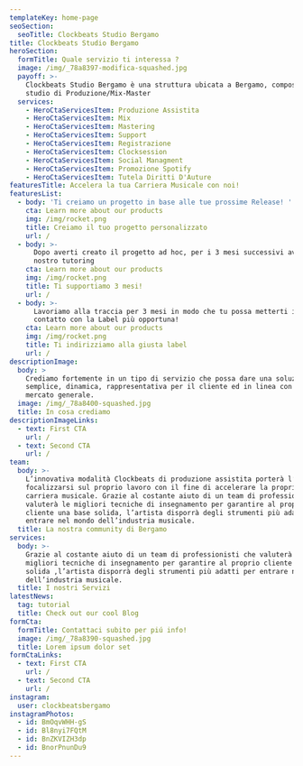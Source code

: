 ```yaml
---
templateKey: home-page
seoSection:
  seoTitle: Clockbeats Studio Bergamo
title: Clockbeats Studio Bergamo
heroSection:
  formTitle: Quale servizio ti interessa ?
  image: /img/_78a8397-modifica-squashed.jpg
  payoff: >-
    Clockbeats Studio Bergamo è una struttura ubicata a Bergamo, composta da uno
    studio di Produzione/Mix-Master
  services:
    - HeroCtaServicesItem: Produzione Assistita
    - HeroCtaServicesItem: Mix
    - HeroCtaServicesItem: Mastering
    - HeroCtaServicesItem: Support
    - HeroCtaServicesItem: Registrazione
    - HeroCtaServicesItem: Clocksession
    - HeroCtaServicesItem: Social Managment
    - HeroCtaServicesItem: Promozione Spotify
    - HeroCtaServicesItem: Tutela Diritti D'Auture
featuresTitle: Accelera la tua Carriera Musicale con noi!
featuresList:
  - body: 'Ti creiamo un progetto in base alle tue prossime Release! '
    cta: Learn more about our products
    img: /img/rocket.png
    title: Creiamo il tuo progetto personalizzato
    url: /
  - body: >-
      Dopo averti creato il progetto ad hoc, per i 3 mesi successivi avrai il
      nostro tutoring
    cta: Learn more about our products
    img: /img/rocket.png
    title: Ti supportiamo 3 mesi!
    url: /
  - body: >-
      Lavoriamo alla traccia per 3 mesi in modo che tu possa metterti in
      contatto con la Label più opportuna!
    cta: Learn more about our products
    img: /img/rocket.png
    title: Ti indirizziamo alla giusta label
    url: /
descriptionImage:
  body: >
    Crediamo fortemente in un tipo di servizio che possa dare una soluzione più
    semplice, dinamica, rappresentativa per il cliente ed in linea con il
    mercato generale.
  image: /img/_78a8400-squashed.jpg
  title: In cosa crediamo
descriptionImageLinks:
  - text: First CTA
    url: /
  - text: Second CTA
    url: /
team:
  body: >-
    L’innovativa modalità Clockbeats di produzione assistita porterà l’artista a
    focalizzarsi sul proprio lavoro con il fine di accelerare la propria
    carriera musicale. Grazie al costante aiuto di un team di professionisti che
    valuterà le migliori tecniche di insegnamento per garantire al proprio
    cliente una base solida, l’artista disporrà degli strumenti più adatti per
    entrare nel mondo dell’industria musicale.
  title: La nostra community di Bergamo
services:
  body: >-
    Grazie al costante aiuto di un team di professionisti che valuterà le
    migliori tecniche di insegnamento per garantire al proprio cliente una base
    solida ,l’artista disporrà degli strumenti più adatti per entrare nel mondo
    dell’industria musicale.
  title: I nostri Servizi
latestNews:
  tag: tutorial
  title: Check out our cool Blog
formCta:
  formTitle: Contattaci subito per piú info!
  image: /img/_78a8390-squashed.jpg
  title: Lorem ipsum dolor set
formCtaLinks:
  - text: First CTA
    url: /
  - text: Second CTA
    url: /
instagram:
  user: clockbeatsbergamo
instagramPhotos:
  - id: BmOqvWHH-gS
  - id: Bl8nyi7FQtM
  - id: BnZKVIZH3dp
  - id: BnorPnunDu9
---
```


